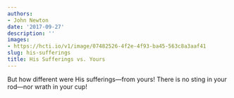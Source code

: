 ```yaml
---
authors:
- John Newton
date: '2017-09-27'
description: ''
images:
- https://hcti.io/v1/image/07482526-4f2e-4f93-ba45-563c8a3aaf41
slug: his-sufferings
title: His Sufferings vs. Yours
---
```


But how different were His sufferings—from yours! There is no sting in your rod—nor wrath in your cup!